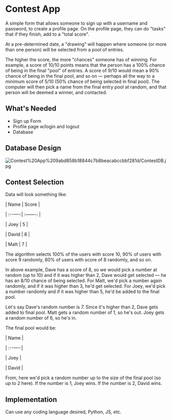 # Contest App

A simple form that allows someone to sign up with a username and password, to create a profile page.  On the profile page, they can do "tasks" that if they finish, add to a "total score".  

At a pre-determined date, a "drawing" will happen where someone (or more than one person) will be selected from a pool of entries.

The higher the score, the more "chances" someone has of winning. For example, a score of 10/10 points means that the person has a 100% chance of being in the final "pool" of entries.  A score of 9/10 would mean a 90% chance of being in the final pool, and so on — perhaps all the way to a minimum score of 5/10 (50% chance of being selected in final pool).   The computer will then pick a name from the final entry pool at random, and that person will be deemed a winner, and contacted.

## What's Needed

- Sign up Form
- Profile page w/login and logout
- Database

## Database Design

![Contest%20App%209abd858b18844c7b8beacabccbbf281d/ContestDB.jpg](Contest%20App%209abd858b18844c7b8beacabccbbf281d/ContestDB.jpg)

## Contest Selection

Data will look something like:

| Name | Score  | 

| :--—-:| :——-: |

| Joey | 5 |

| David | 8 |

| Matt | 7 |

The algorithm selects 100% of the users with score 10, 90% of users with score 9 randomly, 80% of users with score of 8 randomly, and so on.

In above example, Dave has a score of 8, so we would pick a number at random (up to 10) and if it was higher than 2, Dave would get selected — he has an 8/10 chance of being selected.   For Matt, we'd pick a number again randomly, and if it was higher than 3, he'd get selected.  For Joey, we'd pick a number randomly and if it was higher than 5, he'd be added to the final pool.

Let's say Dave's random number is 7.  Since it's higher than 2, Dave gets added to final pool.  Matt gets a random number of 1, so he's out.  Joey gets a random number of 6, so he's in.

The final pool would be:

| Name | 

| :--—-:| 

| Joey | 

| David |

From, here we'd pick a random number up to the size of the final pool (so up to 2 here).  If the number is 1, Joey wins.  If the number is 2, David wins.

## Implementation

Can use any coding language desired, Python, JS, etc.